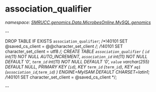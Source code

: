 ﻿# association_qualifier
_namespace: [SMRUCC.genomics.Data.MicrobesOnline.MySQL.genomics](./index.md)_

--
 
 DROP TABLE IF EXISTS `association_qualifier`;
 /*!40101 SET @saved_cs_client = @@character_set_client */;
 /*!40101 SET character_set_client = utf8 */;
 CREATE TABLE `association_qualifier` (
 `id` int(11) NOT NULL AUTO_INCREMENT,
 `association_id` int(11) NOT NULL DEFAULT '0',
 `term_id` int(11) NOT NULL DEFAULT '0',
 `value` varchar(255) DEFAULT NULL,
 PRIMARY KEY (`id`),
 KEY `term_id` (`term_id`),
 KEY `aq1` (`association_id`,`term_id`)
 ) ENGINE=MyISAM DEFAULT CHARSET=latin1;
 /*!40101 SET character_set_client = @saved_cs_client */;
 
 --




